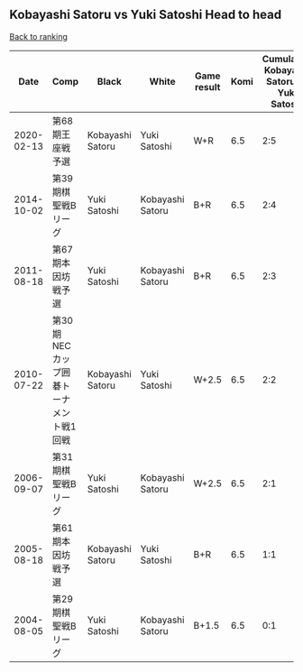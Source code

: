 ## Kobayashi Satoru vs Yuki Satoshi Head to head

[Back to ranking](../../index.md)




| **Date** | **Comp** | **Black** | **White** | **Game result** | **Komi** | **Cumulative Kobayashi Satoru vs Yuki Satoshi** | **Kobayashi Satoru streak** | **Yuki Satoshi streak** | 
| --- | --- | --- | --- | --- | --- | --- | --- | --- |
| 2020-02-13 | 第68期王座戦予選 | Kobayashi Satoru | Yuki Satoshi | W+R | 6.5 | 2:5 | 0 | 4 | 
| 2014-10-02 | 第39期棋聖戦Bリーグ | Yuki Satoshi | Kobayashi Satoru | B+R | 6.5 | 2:4 | 0 | 3 | 
| 2011-08-18 | 第67期本因坊戦予選 | Yuki Satoshi | Kobayashi Satoru | B+R | 6.5 | 2:3 | 0 | 2 | 
| 2010-07-22 | 第30期NECカップ囲碁トーナメント戦1回戦 | Kobayashi Satoru | Yuki Satoshi | W+2.5 | 6.5 | 2:2 | 0 | 1 | 
| 2006-09-07 | 第31期棋聖戦Bリーグ | Yuki Satoshi | Kobayashi Satoru | W+2.5 | 6.5 | 2:1 | 2 | 0 | 
| 2005-08-18 | 第61期本因坊戦予選 | Kobayashi Satoru | Yuki Satoshi | B+R | 6.5 | 1:1 | 1 | 0 | 
| 2004-08-05 | 第29期棋聖戦Bリーグ | Yuki Satoshi | Kobayashi Satoru | B+1.5 | 6.5 | 0:1 | 0 | 1 |




